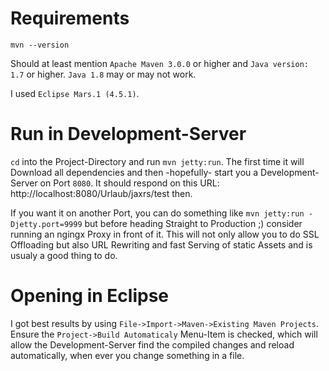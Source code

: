 # Requirements

    mvn --version


Should at least mention `Apache Maven 3.0.0` or higher and `Java version: 1.7` or higher. `Java 1.8` may or may not work.

I used `Eclipse Mars.1 (4.5.1)`.

# Run in Development-Server
`cd` into the Project-Directory and run `mvn jetty:run`. The first time it will Download all dependencies and then -hopefully- start you a Development-Server on Port `8080`. It should respond on this URL: http://localhost:8080/Urlaub/jaxrs/test then.

If you want it on another Port, you can do something like `mvn jetty:run -Djetty.port=9999`  but before heading Straight to Production ;) consider running an ngingx Proxy in front of it. This will not only allow you to do SSL Offloading but also URL Rewriting and fast Serving of static Assets and is usualy a good thing to do.  

# Opening in Eclipse
I got best results by using `File->Import->Maven->Existing Maven Projects`. Ensure the `Project->Build Automaticaly` Menu-Item is checked, which will allow the Development-Server find the compiled changes and reload automatically, when ever you change something in a file.

